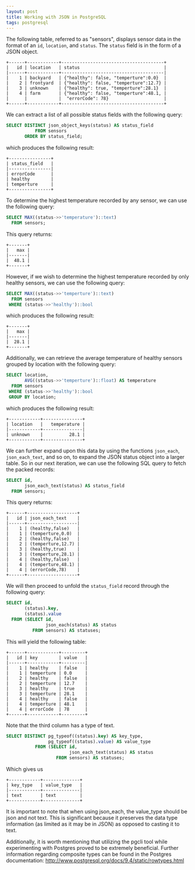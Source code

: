 ```yaml
---
layout: post
title: Working with JSON in PostgreSQL
tags: postgresql
---
```


The following table, referred to as "sensors", displays sensor data in the format of an `id`, `location`, and `status`. The `status` field is in the form of a JSON object.

    +------+------------+---------------------------------------+
    |   id | location   | status                                |
    |------+------------+---------------------------------------|
    |    1 | backyard   | {"healthy": false, "temperture":0.0}  |
    |    2 | frontyard  | {"healthy": false, "temperture":12.7} |
    |    3 | unknown    | {"healthy": true, "temperture":28.1}  |
    |    4 | farm       | {"healthy": false, "temperture":48.1, |
    |      |            |  "errorCode": 78}                     |
    +------+------------+---------------------------------------+

We can extract a list of all possible status fields with the following query:

```sql
SELECT DISTINCT json_object_keys(status) AS status_field
           FROM sensors
       ORDER BY status_field;
```

which produces the following result:

    +----------------+
    | status_field   |
    |----------------|
    | errorCode      |
    | healthy        |
    | temperture     |
    +----------------+

To determine the highest temperature recorded by any sensor, we can use the following query:

```sql
SELECT MAX((status->>'temperature')::text)
  FROM sensors;
```

This query returns:

    +-------+
    |   max |
    |-------|
    |  48.1 |
    +-------+


However, if we wish to determine the highest temperature recorded by only healthy sensors, we can use the following query:

```sql
SELECT MAX((status->>'temperture')::text)
  FROM sensors
 WHERE (status->>'healthy')::bool
```

which produces the following result:

    +-------+
    |   max |
    |-------|
    |  28.1 |
    +-------+

Additionally, we can retrieve the average temperature of healthy sensors grouped by location with the following query:

```sql
SELECT location,
       AVG((status->>'temperture')::float) AS temperature
  FROM sensors
 WHERE (status->>'healthy')::bool
 GROUP BY location;
```

which produces the following result:

    +------------+---------------+
    | location   |   temperature |
    |------------+---------------|
    | unknown    |          28.1 |
    +------------+---------------+

We can further expand upon this data by using the functions `json_each`, `json_each_text`, and so on, to expand the JSON status object into a larger table. So in our next iteration, we can use the following SQL query to fetch the packed records:

```sql
SELECT id,
       json_each_text(status) AS status_field
  FROM sensors;
```

This query returns:

    +------+-------------------+
    |   id | json_each_text    |
    |------+-------------------|
    |    1 | (healthy,false)   |
    |    1 | (temperture,0.0)  |
    |    2 | (healthy,false)   |
    |    2 | (temperture,12.7) |
    |    3 | (healthy,true)    |
    |    3 | (temperture,28.1) |
    |    4 | (healthy,false)   |
    |    4 | (temperture,48.1) |
    |    4 | (errorCode,78)    |
    +------+-------------------+

We will then proceed to unfold the `status_field` record through the following query:

```sql
SELECT id,
       (status).key,
       (status).value
  FROM (SELECT id,
               json_each(status) AS status
          FROM sensors) AS statuses;
```

This will yield the following table:

    +------+------------+---------+
    |   id | key        | value   |
    |------+------------+---------|
    |    1 | healthy    | false   |
    |    1 | temperture | 0.0     |
    |    2 | healthy    | false   |
    |    2 | temperture | 12.7    |
    |    3 | healthy    | true    |
    |    3 | temperture | 28.1    |
    |    4 | healthy    | false   |
    |    4 | temperture | 48.1    |
    |    4 | errorCode  | 78      |
    +------+------------+---------+

Note that the third column has a type of text.

```sql
SELECT DISTINCT pg_typeof((status).key) AS key_type,
                pg_typeof((status).value) AS value_type
           FROM (SELECT id,
                        json_each_text(status) AS status
                   FROM sensors) AS statuses;
```

Which gives us

    +------------+--------------+
    | key_type   | value_type   |
    |------------+--------------|
    | text       | text         |
    +------------+--------------+

It is important to note that when using json_each, the value_type should be json and not text. This is significant because it preserves the data type information (as limited as it may be in JSON) as opposed to casting it to text.

Additionally, it is worth mentioning that utilizing the pgcli tool while experimenting with Postgres proved to be extremely beneficial. Further information regarding composite types can be found in the Postgres documentation: http://www.postgresql.org/docs/9.4/static/rowtypes.html
